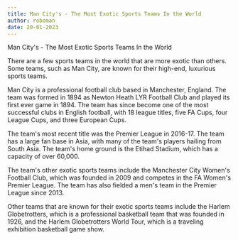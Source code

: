 ```yaml
---
title: Man City's - The Most Exotic Sports Teams In the World
author: roboman
date: 20-01-2023
---
```



Man City's - The Most Exotic Sports Teams In the World

There are a few sports teams in the world that are more exotic than others. Some teams, such as Man City, are known for their high-end, luxurious sports teams.

Man City is a professional football club based in Manchester, England. The team was formed in 1894 as Newton Heath LYR Football Club and played its first ever game in 1894. The team has since become one of the most successful clubs in English football, with 18 league titles, five FA Cups, four League Cups, and three European Cups.

The team's most recent title was the Premier League in 2016-17. The team has a large fan base in Asia, with many of the team's players hailing from South Asia. The team's home ground is the Etihad Stadium, which has a capacity of over 60,000.

The team's other exotic sports teams include the Manchester City Women's Football Club, which was founded in 2009 and competes in the FA Women's Premier League. The team has also fielded a men's team in the Premier League since 2013.

Other teams that are known for their exotic sports teams include the Harlem Globetrotters, which is a professional basketball team that was founded in 1926, and the Harlem Globetrotters World Tour, which is a traveling exhibition basketball game show.